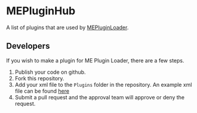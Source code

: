 # MEPluginHub

A list of plugins that are used by [MEPluginLoader](https://github.com/WesternGamer/MEPluginLoader).

## Developers
If you wish to make a plugin for ME Plugin Loader, there are a few steps.
1. Publish your code on github.
2. Fork this repository.
3. Add your xml file to the `Plugins` folder in the repository.
    An example xml file can be found [here](https://github.com/WesternGamer/MEPluginHub/blob/main/sample-github)
4. Submit a pull request and the approval team will approve or deny the request.
